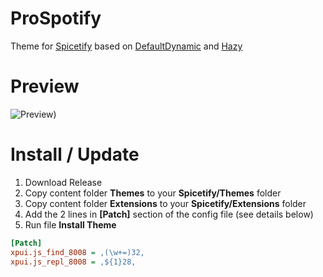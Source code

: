 # ProSpotify
Theme for [Spicetify](https://github.com/spicetify/spicetify-cli) based on [DefaultDynamic](https://github.com/JulienMaille/spicetify-dynamic-theme) and [Hazy](https://github.com/Astromations/Hazy)

# Preview
![Preview)](https://github.com/ProChopa/ProSpotify/assets/112766478/d30893bf-24ef-4501-80e9-71909f786795)

# Install / Update

1. Download Release
2. Copy content folder **Themes** to your **Spicetify/Themes** folder
3. Copy content folder **Extensions** to your **Spicetify/Extensions** folder
4. Add the 2 lines in **[Patch]** section of the config file (see details below)
5. Run file **Install Theme**

```ini
[Patch]
xpui.js_find_8008 = ,(\w+=)32,
xpui.js_repl_8008 = ,${1}28,
```
